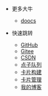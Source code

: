 * 更多大牛
  * [doocs](https://doocs.gitee.io/#/README_CN)
  
* 快速跳转

  * [GitHub](https://github.com/mg0324/)
  * [Gitee](https://gitee.com/mgang)
  * [CSDN](https://blog.csdn.net/mg0324)
  * [点子队列](http://mg.meiflower.top/cp/keyqueue/)
  * [卡片构建](http://mg.meiflower.top/cp/bqr/)
  * [卡片管理](http://mg.meiflower.top/card-admin/)
  * [我的博客](http://mg.meiflower.top/mb/)